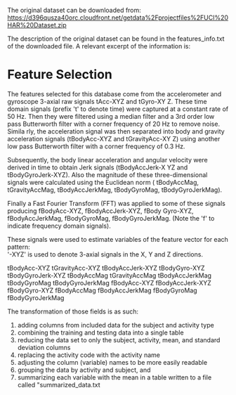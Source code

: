 The original dataset can be downloaded from: https://d396qusza40orc.cloudfront.net/getdata%2Fprojectfiles%2FUCI%20HAR%20Dataset.zip

The description of the original dataset can be found in the features_info.txt of the downloaded file.  A relevant excerpt of the information is:

Feature Selection 
=================

The features selected for this database come from the accelerometer and gyroscope 3-axial raw signals tAcc-XYZ and tGyro-XY
Z. These time domain signals (prefix 't' to denote time) were captured at a constant rate of 50 Hz. Then they were filtered
 using a median filter and a 3rd order low pass Butterworth filter with a corner frequency of 20 Hz to remove noise. Simila
rly, the acceleration signal was then separated into body and gravity acceleration signals (tBodyAcc-XYZ and tGravityAcc-XY
Z) using another low pass Butterworth filter with a corner frequency of 0.3 Hz. 

Subsequently, the body linear acceleration and angular velocity were derived in time to obtain Jerk signals (tBodyAccJerk-X
YZ and tBodyGyroJerk-XYZ). Also the magnitude of these three-dimensional signals were calculated using the Euclidean norm (
tBodyAccMag, tGravityAccMag, tBodyAccJerkMag, tBodyGyroMag, tBodyGyroJerkMag). 

Finally a Fast Fourier Transform (FFT) was applied to some of these signals producing fBodyAcc-XYZ, fBodyAccJerk-XYZ, fBody
Gyro-XYZ, fBodyAccJerkMag, fBodyGyroMag, fBodyGyroJerkMag. (Note the 'f' to indicate frequency domain signals). 

These signals were used to estimate variables of the feature vector for each pattern:  
'-XYZ' is used to denote 3-axial signals in the X, Y and Z directions.

tBodyAcc-XYZ
tGravityAcc-XYZ
tBodyAccJerk-XYZ
tBodyGyro-XYZ
tBodyGyroJerk-XYZ
tBodyAccMag
tGravityAccMag
tBodyAccJerkMag
tBodyGyroMag
tBodyGyroJerkMag
fBodyAcc-XYZ
fBodyAccJerk-XYZ
fBodyGyro-XYZ
fBodyAccMag
fBodyAccJerkMag
fBodyGyroMag
fBodyGyroJerkMag


The transformation of those fields is as such:
1) adding columns from included data for the subject and activity type
2) combining the training and testing data into a single table
3) reducing the data set to only the subject, activity, mean, and standard deviation columns
4) replacing the activity code with the activity name
5) adjusting the column (variable) names to be more easily readable
6) grouping the data by activity and subject, and
7) summarizing each variable with the mean in a table written to a file called "summarized_data.txt
